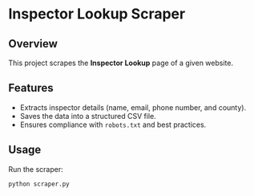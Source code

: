 # Inspector Lookup Scraper

## Overview
This project scrapes the **Inspector Lookup** page of a given website.

## Features
- Extracts inspector details (name, email, phone number, and county).
- Saves the data into a structured CSV file.
- Ensures compliance with `robots.txt` and best practices.

## Usage
Run the scraper:
```bash
python scraper.py
